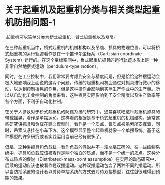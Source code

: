 # 关于起重机及起重机分类与相关类型起重机防摇问题-1

​		起重机可以简单分类为桥式起重机，臂式起重机以及塔吊。

​		在三种起重机当中，桥式起重机的机械机构以及吊缆、抓具的物理位置，可以将桥式起重机的运行轨迹看作是在一个笛卡尔坐标系（Cartesian coordinate System）运行的。在这个坐标空间中，桥式起重机抓具的运行轨迹本质上是一种非常自然地摆式运动（pendulum-type motion）。

​		同时，在工业控制中，我们常常要考虑到安全与精度问题，但是恰恰这种摆运动会极大地影响我上面说的这两个问题。传统的起重机司机会通过对抓具进行微小的移动，以达到抑制摇晃的作用，但是这种操作会影响到实际生产作业中的生产量。所以从自动化工业控制的角度来看，这种摇晃实际影响到了安全精度以及生产效率等各个方面，不利于自动化控制。

​		在关于大多数对于桥式起重机的防摇系统的研究中，通常喜欢吧这种起重机抓具的带载摇晃，看作是单摆运动。这样看的根据是基于桥式起重机的机械结构。通常这些研究讲抓具和负载在建立模型时，看作是一个质点，该质点被吊索所支撑着，同时，吊索又悬挂在小车下方。这个模型显示整个起重机就像一个单摆系统。基于这种模型的许多研究或者实践运用当前已经有很多了。

​		但是，这种讲抓具和负载统一看作负载的假说并不一定总是正确的。在一些控制系统中，抓具和负载应该被看作是两个独立的质点，而不是一个统一的质点。这种分布式质点的假说（Distributed-mass-point assumption）在实际的动态研究中，后续的运动应该也被看作是双摆运动。这种双摆运动包含了两种不同的摆运动。所以当防摇系统的设计者以对待单摆系统的方式去对待双摆模型，往往就很难得到预期的效果。
